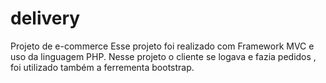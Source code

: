 # delivery
 Projeto de e-commerce
Esse projeto foi realizado com Framework MVC e uso da linguagem PHP.
Nesse projeto o cliente se logava e fazia pedidos , foi utilizado também a ferrementa bootstrap.
